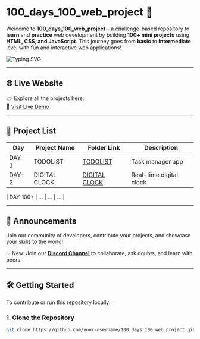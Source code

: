 # 100_days_100_web_project 🚀

Welcome to **100_days_100_web_project** – a challenge-based repository to **learn** and **practice** web development by building **100+ mini projects** using **HTML, CSS, and JavaScript**. This journey goes from **basic** to **intermediate** level with fun and interactive web applications!

![Typing SVG](https://readme-typing-svg.herokuapp.com?font=Fira+Code&size=25&pause=1000&color=6AE3F9&center=true&vCenter=true&width=1000&lines=Learn+By+Building!+💻;100+Web+Projects+Challenge🔥;HTML+CSS+JS+and+More!)

---

## 🌐 Live Website
👉 Explore all the projects here:  
🔗 [Visit Live Demo](https://100-days-100-web-project.vercel.app/)

---

## 📁 Project List

| Day | Project Name | Folder Link | Description |
|-----|--------------|-------------|-------------|
| DAY-1 | TODOLIST | [TODOLIST]() | Task manager app |
| DAY-2 | DIGITAL CLOCK | [DIGITAL CLOCK]() | Real-time digital clock |

| DAY-100+ | ... | ... | ... |

---

## 📢 Announcements

Join our community of developers, contribute your projects, and showcase your skills to the world!

✨ New: Join our **[Discord Channel](https://discord.gg/your-community-link)** to collaborate, ask doubts, and learn with peers.

---

## 🛠 Getting Started

To contribute or run this repository locally:

### 1. Clone the Repository
```bash
git clone https://github.com/your-username/100_days_100_web_project.git
